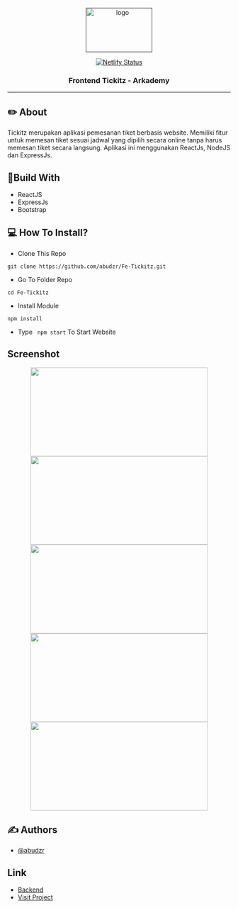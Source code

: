 <p align="center">
  <a href="" rel="noopener">
 <img width=150px height=100px src="https://user-images.githubusercontent.com/68935056/117759079-5ef0d700-b24d-11eb-93ed-bad6dc95a10e.png" alt="logo"></a>
</p>

<div align="center">
  
[![Netlify Status](https://api.netlify.com/api/v1/badges/f4eec393-bcbf-4acf-a47a-879b1ecdcd56/deploy-status)](https://tickitzaps.netlify.app)

</div>
<h3 align="center">Frontend Tickitz - Arkademy</h3>

---

## ✏️ About

Tickitz merupakan aplikasi pemesanan tiket berbasis website. Memiliki fitur untuk memesan tiket sesuai jadwal yang dipilih secara online tanpa harus memesan tiket secara langsung. Aplikasi ini menggunakan ReactJs, NodeJS dan ExpressJs.


## 🔖Build With
- ReactJS
- ExpressJs
- Bootstrap

## 💻 How To Install?
- Clone This Repo
```
git clone https://github.com/abudzr/Fe-Tickitz.git
```
- Go To Folder Repo
```
cd Fe-Tickitz
```
- Install Module
```
npm install
```
- Type ``` npm start``` To Start Website


## Screenshot
<p align="center">
  <span>
    <img width="400" height="200" src="https://user-images.githubusercontent.com/68935056/116301202-faa03300-a7c9-11eb-8e06-20cf29f9d43b.png">   
    <img width="400" height="200" src="https://user-images.githubusercontent.com/68935056/119015691-57ef6480-b9c3-11eb-94f6-82116d47a685.png">   
    <img width="400" height="200" src="https://user-images.githubusercontent.com/68935056/116300799-836a9f00-a7c9-11eb-8324-fb695edbfa58.png">   
    <img width="400" height="200" src="https://user-images.githubusercontent.com/68935056/116301442-3a671a80-a7ca-11eb-9e7c-dc0c35305a23.png">
    <img width="400" height="200" src="https://user-images.githubusercontent.com/68935056/116301715-89ad4b00-a7ca-11eb-8f21-de6f0a457eeb.png">
  </span>
</p>

## ✍️ Authors

- [@abudzr](https://github.com/abudzr)

## Link

- [Backend](https://github.com/abudzr/Week4-RestFulAPI)
- [Visit Project](https://tickitzaps.netlify.app/)
